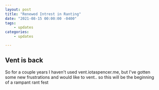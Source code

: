 ```yaml
---
layout: post
title: "Renewed Intrest in Ranting"
date: "2021-08-15 00:00:00 -0400"
tags:
    - updates
categories:
    - updates

---
```


## Vent is back

So for a couple years I haven't used vent.iotaspencer.me, but I've gotten some new frustrations and would like to vent.. so this will be the beginning of a rampant rant fest